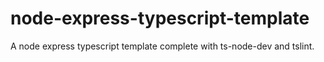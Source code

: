 # node-express-typescript-template
A node express typescript template complete with ts-node-dev and tslint. 
